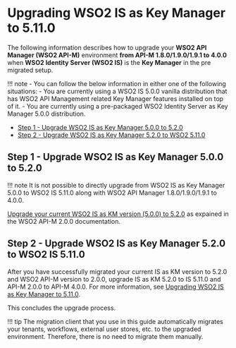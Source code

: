# Upgrading WSO2 IS as Key Manager to 5.11.0

The following information describes how to upgrade your **WSO2 API Manager (WSO2 API-M)** environment **from API-M 1.8.0/1.9.0/1.9.1 to 4.0.0** when **WSO2 Identity Server (WSO2 IS)** is the **Key Manager** in the pre migrated setup.

!!! note
    -   You can follow the below information in either one of the following situations:
        -   You are currently using a WSO2 IS 5.0.0 vanilla distribution that has WSO2 API Management related Key Manager features installed on top of it.
        -   You are currently using a pre-packaged WSO2 Identity Server as Key Manager 5.0.0 distribution.

-   [Step 1 - Upgrade WSO2 IS as Key Manager 5.0.0 to 5.2.0](#step-1-upgrade-5.0.0-to-5.2.0)
-   [Step 2 - Upgrade WSO2 IS as Key Manager 5.2.0 to WSO2 5.11.0](#step2-upgrade-5.2.0-to-5.11.0)

## Step 1 - Upgrade WSO2 IS as Key Manager 5.0.0 to 5.2.0

!!! note
    It is not possible to directly upgrade from WSO2 IS as Key Manager 5.0.0 to WSO2 IS 5.11.0 along with WSO2 API Manager 1.8.0/1.9.0/1.9.1 to 4.0.0.

[Upgrade your current WSO2 IS as KM version (5.0.0) to 5.2.0](https://docs.wso2.com/display/AM200/Upgrading+from+the+Previous+Release) as expained in the WSO2 API-M 2.0.0 documentation.

## Step 2 - Upgrade WSO2 IS as Key Manager 5.2.0 to WSO2 IS 5.11.0

After you have successfully migrated your current IS as KM version to 5.2.0 and WSO2 API-M version to 2.0.0, upgrade IS as KM 5.2.0 to IS 5.11.0 and API-M 2.0.0 to API-M 4.0.0. For more information, see [Upgrading WSO2 IS as Key Manager to 5.11.0]({{base_path}}/install-and-setup/upgrading-wso2-is-as-key-manager/upgrading-from-is-km-520-to-is-5110/).

This concludes the upgrade process.

!!! tip
    The migration client that you use in this guide automatically migrates your tenants, workflows, external user stores, etc. to the upgraded environment. Therefore, there is no need to migrate them manually.